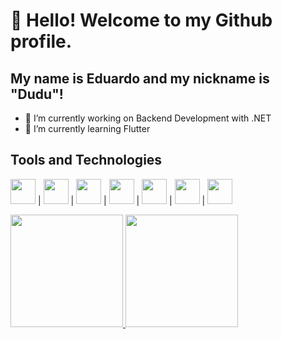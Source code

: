 # 👋 Hello! Welcome to my Github profile.
## My name is Eduardo and my nickname is "Dudu"!

- 🔭 I’m currently working on Backend Development with .NET 
- 🌱 I’m currently learning Flutter

## Tools and Technologies

<img src="https://cdn.jsdelivr.net/gh/devicons/devicon/icons/dot-net/dot-net-original-wordmark.svg" width="40" height="40"/> | <img src="https://cdn.jsdelivr.net/gh/devicons/devicon/icons/git/git-original.svg" width="40" height="40"/> | <img src="https://cdn.jsdelivr.net/gh/devicons/devicon/icons/angularjs/angularjs-original.svg" width="40" height="40"/> | <img src="https://cdn.jsdelivr.net/gh/devicons/devicon/icons/docker/docker-original-wordmark.svg" width="40" height="40"/> | <img src="https://cdn.jsdelivr.net/gh/devicons/devicon/icons/flutter/flutter-original.svg" width="40" height="40"/> | <img src="https://cdn.jsdelivr.net/gh/devicons/devicon/icons/android/android-original-wordmark.svg" width="40" height="40"/> | <img src="https://cdn.jsdelivr.net/gh/devicons/devicon/icons/swift/swift-original.svg" width="40" height="40"/>

       

<div>
<a href="https://github.com/eduardocordova21">
<img height="180em" src="https://github-readme-stats.vercel.app/api/top-langs/?username=eduardocordova21&layout=compact&langs_count=7&theme=dracula"/>
<img height="180em" src="https://github-readme-stats.vercel.app/api?username=eduardocordova21&show_icons=true&theme=dracula&include_all_commits=true&count_private=true"/>
</div>
